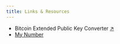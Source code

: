 ```yaml
---
title: Links & Resources
---
```


- Bitcoin Extended Public Key Converter [↗︎](https://jlopp.github.io/xpub-converter/)
- [My Number](sms://+14035550185)
